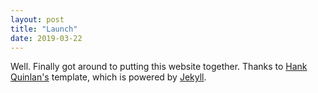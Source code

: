 ```yaml
---
layout: post
title: "Launch"
date: 2019-03-22
---
```


Well. Finally got around to putting this website together. Thanks to [Hank Quinlan's](https://github.com/hankquinlan/hankquinlan.github.io) template, which is powered by [Jekyll](http://jekyllrb.com).

